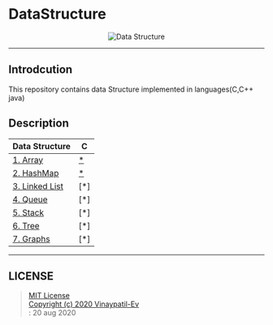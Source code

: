 # DataStructure
<p align="center">
<img src="https://github.com/Vinaypatil-Ev/vinEv_DataStructure/blob/master/Documents/img/data_strucuture1.png" alt="Data Structure">
</p>

----------------------------------------------------------------------------------
## Introdcution
This repository contains data Structure implemented in languages(C,C++ java)</br>

## Description


|Data Structure|C|
|----------------------|----|
|[1. Array](Array)|[*](Array/C/array.c)|
|[2. HashMap](HashMap)|[*](Array/C/array.c)|
|[3. Linked List](LinkedList)|[*]|
|[4. Queue](Queue)|[*]|
|[5. Stack](Stack)|[*]|
|[6. Tree](Tree)|[*]|
|[7. Graphs](Graphs)|[*]|



------------------------------------------------------------------------------------

## LICENSE
> [MIT License](LICENSE)</br>[Copyright (c) 2020 Vinaypatil-Ev](LICENSE)</br>: 20 aug 2020